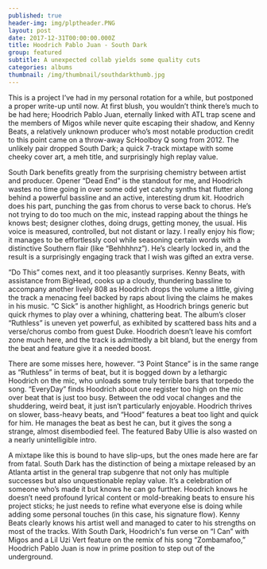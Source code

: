 ```yaml
---
published: true
header-img: img/plptheader.PNG
layout: post
date: 2017-12-31T00:00:00.000Z
title: Hoodrich Pablo Juan - South Dark
group: featured
subtitle: A unexpected collab yields some quality cuts
categories: albums
thumbnail: /img/thumbnail/southdarkthumb.jpg
---
```

<p>This is a project I’ve had in my personal rotation for a while, but postponed a proper write-up until now. At first blush, you wouldn’t think there’s much to be had here; Hoodrich Pablo Juan, eternally linked with ATL trap scene and the members of Migos while never quite escaping their shadow, and Kenny Beats, a relatively unknown producer who’s most notable production credit to this point came on a throw-away ScHoolboy Q song from 2012. The unlikely pair dropped South Dark; a quick 7-track mixtape with some cheeky cover art, a meh title, and surprisingly high replay value.</p> 

<p>South Dark benefits greatly from the surprising chemistry between artist and producer. Opener “Dead End” is the standout for me, and Hoodrich wastes no time going in over some odd yet catchy synths that flutter along behind a powerful bassline and an active, interesting drum kit. Hoodrich does his part, punching the gas from chorus to verse back to chorus. He’s not trying to do too much on the mic, instead rapping about the things he knows best; designer clothes, doing drugs, getting money, the usual. His voice is measured, controlled, but not distant or lazy. I really enjoy his flow; it manages to be effortlessly cool while seasoning certain words with a distinctive Southern flair (like “Behhhhnz”). He’s clearly locked in, and the result is a surprisingly engaging track that I wish was gifted an extra verse.</p>

<p>“Do This” comes next, and it too pleasantly surprises. Kenny Beats, with assistance from BigHead, cooks up a cloudy, thundering bassline to accompany another lively 808 as Hoodrich drops the volume a little, giving the track a menacing feel backed by raps about living the claims he makes in his music. “C Sick” is another highlight, as Hoodrich brings generic but quick rhymes to play over a whining, chattering beat. The album’s closer “Ruthless” is uneven yet powerful, as exhibited by scattered bass hits and a verse/chorus combo from guest Duke. Hoodrich doesn’t leave his comfort zone much here, and the track is admittedly a bit bland, but the energy from the beat and feature give it a needed boost.</p> 

<p>There are some misses here, however. “3 Point Stance” is in the same range as “Ruthless” in terms of beat, but it is bogged down by a lethargic Hoodrich on the mic, who unloads some truly terrible bars that torpedo the song. “EveryDay” finds Hoodrich about one register too high on the mic over beat that is just too busy. Between the odd vocal changes and the shuddering, weird beat, it just isn’t particularly enjoyable. Hoodrich thrives on slower, bass-heavy beats, and “Hood” features a beat too light and quick for him. He manages the beat as best he can, but it gives the song a strange, almost disembodied feel. The featured Baby Ullie is also wasted on a nearly unintelligible intro.</p>

<p>A mixtape like this is bound to have slip-ups, but the ones made here are far from fatal. South Dark has the distinction of being a mixtape released by an Atlanta artist in the general trap subgenre that not only has multiple successes but also unquestionable replay value. It’s a celebration of someone who’s made it but knows he can go further. Hoodrich knows he doesn’t need profound lyrical content or mold-breaking beats to ensure his project sticks; he just needs to refine what everyone else is doing while adding some personal touches (in this case, his signature flow). Kenny Beats clearly knows his artist well and managed to cater to his strengths on most of the tracks. With South Dark, Hoodrich's fun verse on “I Can” with Migos and a Lil Uzi Vert feature on the remix of his song “Zombamafoo,” Hoodrich Pablo Juan is now in prime position to step out of the underground.</p>
